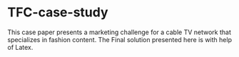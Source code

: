 # TFC-case-study
This case paper presents a marketing challenge for a cable TV network that specializes in fashion content. The Final solution presented here is with help of Latex.
